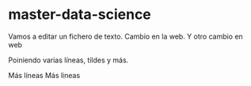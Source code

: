 # master-data-science

Vamos a editar un fichero de texto.
Cambio en la web. Y otro cambio en web

Poiniendo varias líneas, tildes y más.

Más líneas
Más lineas
